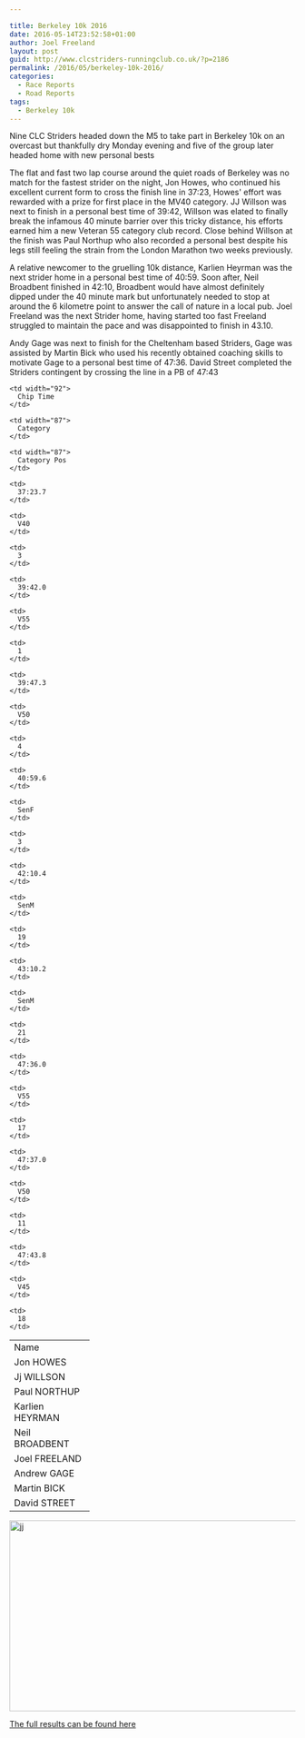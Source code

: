 ```yaml
---

title: Berkeley 10k 2016
date: 2016-05-14T23:52:58+01:00
author: Joel Freeland
layout: post
guid: http://www.clcstriders-runningclub.co.uk/?p=2186
permalink: /2016/05/berkeley-10k-2016/
categories:
  - Race Reports
  - Road Reports
tags:
  - Berkeley 10k
---
```

Nine CLC Striders headed down the M5 to take part in Berkeley 10k on an overcast but thankfully dry Monday evening and five of the group later headed home with new personal bests

The flat and fast two lap course around the quiet roads of Berkeley was no match for the fastest strider on the night, Jon Howes, who continued his excellent current form to cross the finish line in 37:23, Howes' effort was rewarded with a prize for first place in the MV40 category. JJ Willson was next to finish in a personal best time of 39:42, Willson was elated to finally break the infamous 40 minute barrier over this tricky distance, his efforts earned him a new Veteran 55 category club record. Close behind Willson at the finish was Paul Northup who also recorded a personal best despite his legs still feeling the strain from the London Marathon two weeks previously.

A relative newcomer to the gruelling 10k distance, Karlien Heyrman was the next strider home in a personal best time of 40:59. Soon after, Neil Broadbent finished in 42:10, Broadbent would have almost definitely dipped under the 40 minute mark but unfortunately needed to stop at around the 6 kilometre point to answer the call of nature in a local pub. Joel Freeland was the next Strider home, having started too fast Freeland struggled to maintain the pace and was disappointed to finish in 43.10.

Andy Gage was next to finish for the Cheltenham based Striders, Gage was assisted by Martin Bick who used his recently obtained coaching skills to motivate Gage to a personal best time of 47:36. David Street completed the Striders contingent by crossing the line in a PB of 47:43

<table width="391">
  <tr>
    <td width="125">
      Name
    </td>
    
    <td width="92">
      Chip Time
    </td>
    
    <td width="87">
      Category
    </td>
    
    <td width="87">
      Category Pos
    </td>
  </tr>
  
  <tr>
    <td>
      Jon HOWES
    </td>
    
    <td>
      37:23.7
    </td>
    
    <td>
      V40
    </td>
    
    <td>
      3
    </td>
  </tr>
  
  <tr>
    <td>
      Jj WILLSON
    </td>
    
    <td>
      39:42.0
    </td>
    
    <td>
      V55
    </td>
    
    <td>
      1
    </td>
  </tr>
  
  <tr>
    <td>
      Paul NORTHUP
    </td>
    
    <td>
      39:47.3
    </td>
    
    <td>
      V50
    </td>
    
    <td>
      4
    </td>
  </tr>
  
  <tr>
    <td>
      Karlien HEYRMAN
    </td>
    
    <td>
      40:59.6
    </td>
    
    <td>
      SenF
    </td>
    
    <td>
      3
    </td>
  </tr>
  
  <tr>
    <td>
      Neil BROADBENT
    </td>
    
    <td>
      42:10.4
    </td>
    
    <td>
      SenM
    </td>
    
    <td>
      19
    </td>
  </tr>
  
  <tr>
    <td>
      Joel FREELAND
    </td>
    
    <td>
      43:10.2
    </td>
    
    <td>
      SenM
    </td>
    
    <td>
      21
    </td>
  </tr>
  
  <tr>
    <td>
      Andrew GAGE
    </td>
    
    <td>
      47:36.0
    </td>
    
    <td>
      V55
    </td>
    
    <td>
      17
    </td>
  </tr>
  
  <tr>
    <td>
      Martin BICK
    </td>
    
    <td>
      47:37.0
    </td>
    
    <td>
      V50
    </td>
    
    <td>
      11
    </td>
  </tr>
  
  <tr>
    <td>
      David STREET
    </td>
    
    <td>
      47:43.8
    </td>
    
    <td>
      V45
    </td>
    
    <td>
      18
    </td>
  </tr>
</table>

[<img class="aligncenter wp-image-2193" src="http://www.clcstriders-runningclub.co.uk/wplive/wp-content/uploads/2016/05/jj.png" alt="jj" width="507" height="336" srcset="http://www.clcstriders-runningclub.co.uk/wplive/wp-content/uploads/2016/05/jj.png 788w, http://www.clcstriders-runningclub.co.uk/wplive/wp-content/uploads/2016/05/jj-300x199.png 300w" sizes="(max-width: 507px) 100vw, 507px" />](http://www.clcstriders-runningclub.co.uk/wplive/wp-content/uploads/2016/05/jj.png)

<a href="http://dbmaxresults.co.uk/results.aspx?CId=16421&RId=6113" target="_blank">The full results can be found here</a>